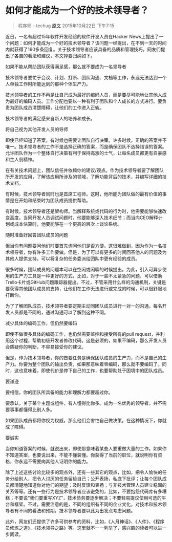 # 如何才能成为一个好的技术领导者？

>   程序师 - techug
    [原文](http://www.techug.com/technology-leader)
    2015年10月22日 下午7:15


近日，一名有超过15年软件开发经验的软件开发人员在Hacker News上提出了一个问题：如何才能成为一个好的技术领导者？该问题一经提出，在不到一天的时间内就获得了160多条回复。关于技术领导者应该具备的品质和管理技巧，网友们提出了各自的看法和建议，本文择要归纳如下。

如果不能从帮助团队获得满足感，那么就不要成为一名领导者

技术领导者要忙于会议、计划、打断、团队沟通、文档等工作，永远无法达到一个人单独工作时所能达到的那种个体生产力。

技术领导者的工作不再是让自己成为最好的编码人员，而是要尽可能地让其他人成为最好的编码人员。工作分配也要以一种有利于团队和个人成长的方式进行。要负责为团队成员清楚障碍，让他们的工作进入正轨。

技术领导者的满足感来自新人的培养和成长。

将自己视为其他开发人员的导师

即使已经知道了答案，有时候也需要让团队自行决策。许多时候，正确的答案并不唯一。技术领导者的工作不是选择正确的答案，而是确保团队不选择错误的答案。允许团队作为一个整体自行决策有利于保持高涨的士气，让每名成员都更有自豪感和主人翁精神。

在有关技术问题上，团队信任并依赖你的建议/观点。作为技术领导者要了解团队所开发的应用，了解该应用所涉及的领域，了解功能背后的技术，并编写详细的技术文档。

有时候，技术领导者同时也是首席工程师。这时，他所能为团队做的最有价值的事情是在开始和结束时为团队成员提供帮助。

有时候，技术领导者还是架构师。当解释系统或代码的行为时，他需要能够快速改变高度。当同开发人员调试问题时，他要能够深入技术细节；而当向CEO解释计划或成本估算时，他要能够在一个更高的层次上谈论系统。

随时准备好回答团队成员的问题

但当你有问题要问他们时要首先询问他们是否方便。这很难做到，因为作为一名技术领导者，你有许多工作要做。但是，为了可以有更多的时间回答他人的问题及为其他人提供支持，可以将复杂的任务委派给团队中更有经验的成员。

很多时候，团队成员的问题本可以在空闲或闲聊的时候提出。为此，引入可异步使用的生产力工具是一种更好的方式，比如，对于一些不太紧急的问题，可以借助Trello卡片或GitHub问题跟踪器提出。不过，不管采用什么样的沟通机制，关键是要获得其他团队成员的支持，让他们在工作无法进行或完成的时候，可以很舒服地打断你。

为了了解团队成员，技术领导者要定期主动同团队成员进行一对一的沟通。每名开发人员都是不同的，通过沟通可以了解到这种不同。

减少具体的编码工作，但仍然要编码

即使不做很多具体的编码工作，也仍然需要监控和接受所有的pull request，并利用这个过程，帮助初级开发者修改代码。这是必须的，如果不编码，那么开发人员会质疑你的判断，不容易接受你的建议。

但是，作为技术领导者，你的首要任务是确保团队成员的生产力，而不是自己的生产力。你要为整个团队的输出负责，如果那意味着零编码，那么就不要编码了。同时，这也意味着，即使代价是停下自己的工作，也要帮助处于困境中的团队成员。

要谦逊

要相信，你的团队所具备的能力和理解力都要超过你。

要承认，关于某个主题或组件，有人懂得比你多。成为一名优秀的领导者，并不需要事事都懂得比别人多。

如果团队成员都将你视为权威，那么他们会害怕自己做决策。在这种情况下，你就成了障碍。

要诚实

当你知道答案的时候，就说出来，即使那意味着某些人要重做大量的工作。如果你不知道答案，也要说出来，不能不懂装懂。你获得了当前的职位，就说明你有资格，你永远不需要向其他人证明你的能力。

除了上述这些讨论比较多的观点外，还有一些其它的观点，比如，把令人愉快的任务分给别人，把令人讨厌的任务留给自己；公开表扬，私底下批评；让每个团队成员都清楚地知道你对他们的期望；及时反馈和表扬；与非技术管理人员建立稳固的关系等等。还有一些行为是技术领导者应该避免的，比如，不要抱怨代码库有多糟糕；不要说“我们要重写XYZ”，技术债务要逐步解决；不要轻易提议使用可选的平台和框架。不过，需要注意的是，不同的组织有不同的企业文化，对技术和技术领导者有不同的看法和预期，技术领导者要以此为出发点考虑问题。

此外，网友们还提供了许多可供参考的资料，比如，《人月神话》、《人件》、《程序员修炼之道》、《技术领导之路》等。这里就不一一列举了，感兴趣的读者可以进一步阅读。
